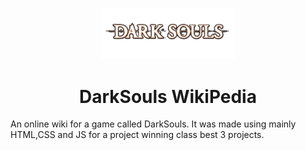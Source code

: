 <p align="center"><img width=42.5% src="https://github.com/AhmadRazaJamal/DarkSouls_Wiki/blob/master/READMElogo.png"></p>
<h1 align="center">DarkSouls WikiPedia</h1> 
An online wiki for a game called DarkSouls. It was made using mainly HTML,CSS and JS for a project winning class best 3 projects.  
